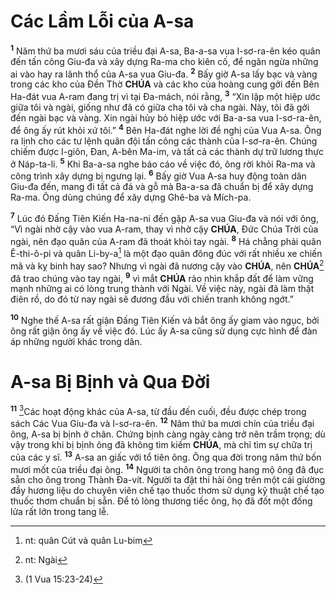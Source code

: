 # Các Lầm Lỗi của A-sa
<sup><b>1</b></sup> Năm thứ ba mươi sáu của triều đại A-sa, Ba-a-sa vua I-sơ-ra-ên kéo quân đến tấn công Giu-đa và xây dựng Ra-ma cho kiên cố, để ngăn ngừa những ai vào hay ra lãnh thổ của A-sa vua Giu-đa. <sup><b>2</b></sup> Bấy giờ A-sa lấy bạc và vàng trong các kho của Đền Thờ **CHÚA** và các kho của hoàng cung gởi đến Bên Ha-đát vua A-ram đang trị vì tại Đa-mách, nói rằng, <sup><b>3</b></sup> “Xin lập một hiệp ước giữa tôi và ngài, giống như đã có giữa cha tôi và cha ngài. Này, tôi đã gởi đến ngài bạc và vàng. Xin ngài hủy bỏ hiệp ước với Ba-a-sa vua I-sơ-ra-ên, để ông ấy rút khỏi xứ tôi.” <sup><b>4</b></sup> Bên Ha-đát nghe lời đề nghị của Vua A-sa. Ông ra lịnh cho các tư lệnh quân đội tấn công các thành của I-sơ-ra-ên. Chúng chiếm được I-giôn, Đan, A-bên Ma-im, và tất cả các thành dự trữ lương thực ở Náp-ta-li. <sup><b>5</b></sup> Khi Ba-a-sa nghe báo cáo về việc đó, ông rời khỏi Ra-ma và công trình xây dựng bị ngưng lại. <sup><b>6</b></sup> Bấy giờ Vua A-sa huy động toàn dân Giu-đa đến, mang đi tất cả đá và gỗ mà Ba-a-sa đã chuẩn bị để xây dựng Ra-ma. Ông dùng chúng để xây dựng Ghê-ba và Mích-pa.

<sup><b>7</b></sup> Lúc đó Đấng Tiên Kiến Ha-na-ni đến gặp A-sa vua Giu-đa và nói với ông, “Vì ngài nhờ cậy vào vua A-ram, thay vì nhờ cậy **CHÚA**, Đức Chúa Trời của ngài, nên đạo quân của A-ram đã thoát khỏi tay ngài. <sup><b>8</b></sup> Há chẳng phải quân Ê-thi-ô-pi và quân Li-by-a[^1] là một đạo quân đông đúc với rất nhiều xe chiến mã và kỵ binh hay sao? Nhưng vì ngài đã nương cậy vào **CHÚA**, nên **CHÚA**[^2] đã trao chúng vào tay ngài, <sup><b>9</b></sup> vì mắt **CHÚA** rảo nhìn khắp đất để làm vững mạnh những ai có lòng trung thành với Ngài. Về việc này, ngài đã làm thật điên rồ, do đó từ nay ngài sẽ đương đầu với chiến tranh không ngớt.”

<sup><b>10</b></sup> Nghe thế A-sa rất giận Đấng Tiên Kiến và bắt ông ấy giam vào ngục, bởi ông rất giận ông ấy về việc đó. Lúc ấy A-sa cũng sử dụng cực hình để đàn áp những người khác trong dân.


# A-sa Bị Bịnh và Qua Đời
<sup><b>11</b></sup> [^1*]Các hoạt động khác của A-sa, từ đầu đến cuối, đều được chép trong sách Các Vua Giu-đa và I-sơ-ra-ên. <sup><b>12</b></sup> Năm thứ ba mươi chín của triều đại ông, A-sa bị bịnh ở chân. Chứng bịnh càng ngày càng trở nên trầm trọng; dù vậy trong khi bị bịnh ông đã không tìm kiếm **CHÚA**, mà chỉ tìm sự chữa trị của các y sĩ. <sup><b>13</b></sup> A-sa an giấc với tổ tiên ông. Ông qua đời trong năm thứ bốn mươi mốt của triều đại ông. <sup><b>14</b></sup> Người ta chôn ông trong hang mộ ông đã đục sẵn cho ông trong Thành Đa-vít. Người ta đặt thi hài ông trên một cái giường đầy hương liệu do chuyên viên chế tạo thuốc thơm sử dụng kỹ thuật chế tạo thuốc thơm chuẩn bị sẵn. Để tỏ lòng thương tiếc ông, họ đã đốt một đống lửa rất lớn trong tang lễ.

[^1]: nt: quân Cút và quân Lu-bim
[^2]: nt: Ngài
[^1*]: (1 Vua 15:23-24)